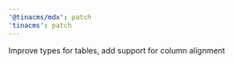 ```yaml
---
'@tinacms/mdx': patch
'tinacms': patch
---
```


Improve types for tables, add support for column alignment
